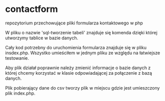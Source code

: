 # contactform
repozytorium przechowujące pliki formularza kontaktowego w php


W pliku o nazwie 'sql-tworzenie tabeli' znajduje się komenda dzięki której utworzymy tablice w bazie danych.


Cały kod potrzebny do uruchomienia formularza znajduje się w pliku insdex.php. Wszystko umieściłem w jednym pliku ze względu na łatwiejsze testowanie.

Aby plik działał poprawnie należy zmienić informacje o bazie danych z której chcemy korzystać w klasie odpowiadającej za połączenie z bazą danych.

Plik pobierający dane do csv tworzy plik w miejscu gdzie jest umieszczony plik index.php.
